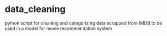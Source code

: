 # data_cleaning
python script for cleaning and categorizing data scrapped from IMDB to be used in a model for movie recommendation system
